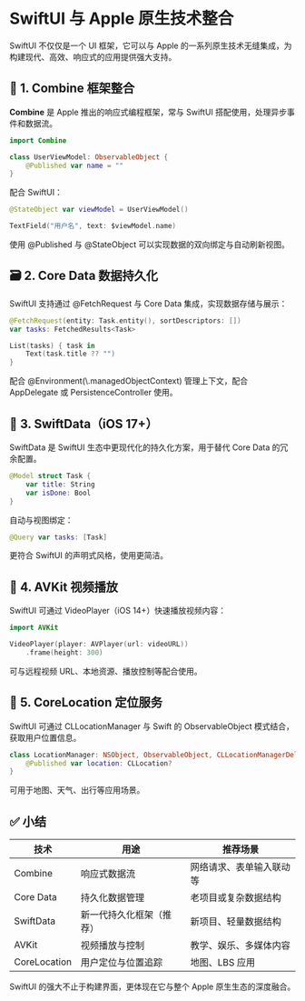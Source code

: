 # SwiftUI 与 Apple 原生技术整合

SwiftUI 不仅仅是一个 UI 框架，它可以与 Apple 的一系列原生技术无缝集成，为构建现代、高效、响应式的应用提供强大支持。

## 🔁 1. Combine 框架整合

**Combine** 是 Apple 推出的响应式编程框架，常与 SwiftUI 搭配使用，处理异步事件和数据流。

```swift
import Combine

class UserViewModel: ObservableObject {
    @Published var name = ""
}
```

配合 SwiftUI：

```swift
@StateObject var viewModel = UserViewModel()

TextField("用户名", text: $viewModel.name)
```

使用 @Published 与 @StateObject 可以实现数据的双向绑定与自动刷新视图。

## 🗃 2. Core Data 数据持久化

SwiftUI 支持通过 @FetchRequest 与 Core Data 集成，实现数据存储与展示：

```swift
@FetchRequest(entity: Task.entity(), sortDescriptors: [])
var tasks: FetchedResults<Task>

List(tasks) { task in
    Text(task.title ?? "")
}
```

配合 @Environment(\\.managedObjectContext) 管理上下文，配合 AppDelegate 或 PersistenceController 使用。


## 💾 3. SwiftData（iOS 17+）

SwiftData 是 SwiftUI 生态中更现代化的持久化方案，用于替代 Core Data 的冗余配置。

```swift
@Model struct Task {
    var title: String
    var isDone: Bool
}
```

自动与视图绑定：

```swift
@Query var tasks: [Task]
```

更符合 SwiftUI 的声明式风格，使用更简洁。

## 🎥 4. AVKit 视频播放

SwiftUI 可通过 VideoPlayer（iOS 14+）快速播放视频内容：

```swift
import AVKit

VideoPlayer(player: AVPlayer(url: videoURL))
    .frame(height: 300)
```

可与远程视频 URL、本地资源、播放控制等配合使用。

## 📍 5. CoreLocation 定位服务

SwiftUI 可通过 CLLocationManager 与 Swift 的 ObservableObject 模式结合，获取用户位置信息。

```swift
class LocationManager: NSObject, ObservableObject, CLLocationManagerDelegate {
    @Published var location: CLLocation?
}
```

可用于地图、天气、出行等应用场景。


## ✅ 小结

| 技术         | 用途                    | 推荐场景                   |
|--------------|-------------------------|----------------------------|
| Combine      | 响应式数据流            | 网络请求、表单输入联动等   |
| Core Data    | 持久化数据管理          | 老项目或复杂数据结构       |
| SwiftData    | 新一代持久化框架（推荐）| 新项目、轻量数据结构       |
| AVKit        | 视频播放与控制          | 教学、娱乐、多媒体内容     |
| CoreLocation | 用户定位与位置追踪      | 地图、LBS 应用             |

SwiftUI 的强大不止于构建界面，更体现在它与整个 Apple 原生生态的深度融合。
